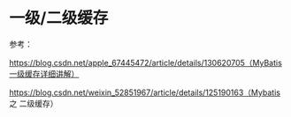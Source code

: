 # 一级/二级缓存

参考：

https://blog.csdn.net/apple_67445472/article/details/130620705（MyBatis一级缓存详细讲解）

https://blog.csdn.net/weixin_52851967/article/details/125190163（Mybatis 之 二级缓存）